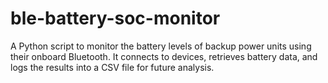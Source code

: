 # ble-battery-soc-monitor
A Python script to monitor the battery levels of backup power units using their onboard Bluetooth. It connects to devices, retrieves battery data, and logs the results into a CSV file for future analysis.
